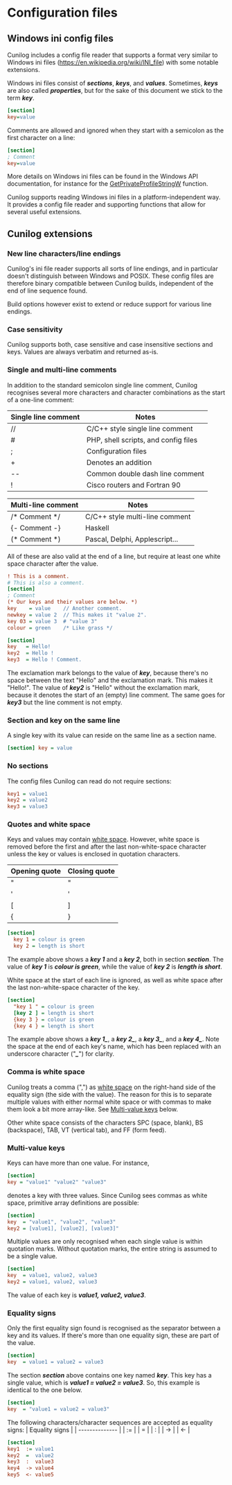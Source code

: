 # Configuration files
## Windows ini config files

Cunilog includes a config file reader that supports a format very similar to Windows ini files (https://en.wikipedia.org/wiki/INI_file) with some notable extensions.

Windows ini files consist of ***sections***, ***keys***, and ***values***. Sometimes, ***keys*** are also called ***properties***, but for the sake of this document we stick to the term ***key***.

```ini
[section]
key=value
```
Comments are allowed and ignored when they start with a semicolon as the first character on a line:
```ini
[section]
; Comment
key=value
```

More details on Windows ini files can be found in the Windows API documentation, for instance for the [GetPrivateProfileStringW](https://learn.microsoft.com/en-us/windows/win32/api/winbase/nf-winbase-getprivateprofilestringw) function.

Cunilog supports reading Windows ini files in a platform-independent way. It provides a config file reader and supporting functions that allow for several useful extensions.

## Cunilog extensions
### New line characters/line endings

Cunilog's ini file reader supports all sorts of line endings, and in particular doesn't distinguish between Windows and POSIX. These config files are therefore binary compatible between Cunilog builds, independent of the end of line sequence found.

Build options however exist to extend or reduce support for various line endings.

### Case sensitivity

Cunilog supports both, case sensitive and case insensitive sections and keys. Values are always verbatim and returned as-is.

### Single and multi-line comments
In addition to the standard semicolon single line comment, Cunilog recognises several more characters and character combinations as the start of a one-line comment: 

| Single line comment | Notes                                |
| ------------------- | -------------------------------------|
| //                  | C/C++ style single line comment      |
| #                   | PHP, shell scripts, and config files |
| ;                   | Configuration files                  |
| +                   | Denotes an addition                  |
| --                  | Common double dash line comment      |
| !                   | Cisco routers and Fortran 90         |

| Multi-line comment | Notes                          |
| ------------------ | ------------------------------ |
| /* Comment */      | C/C++ style multi-line comment |
| {- Comment -}      | Haskell                        |
| (* Comment *)      | Pascal, Delphi, Applescript... |

All of these are also valid at the end of a line, but require at least one white space character after the value.
```ini
! This is a comment.
# This is also a comment.
[section]
; Comment
(* Our keys and their values are below. *)
key    = value    // Another comment.
newkey = value 2  // This makes it "value 2".
key 03 = value 3  # "value 3"
colour = green    /* Like grass */
```

```ini
[section]
key   = Hello!
key2  = Hello !
key3  = Hello ! Comment.
```
The exclamation mark belongs to the value of ***key***, because there's no space between the text "Hello" and the exclamation mark. This makes it "Hello!".
The value of ***key2*** is "Hello" without the exclamation mark, because it denotes the start of an (empty) line comment. The same goes for ***key3*** but the line comment is not empty.

### Section and key on the same line

A single key with its value can reside on the same line as a section name.
```ini
[section] key = value
```

### No sections

The config files Cunilog can read do not require sections:
```ini
key1 = value1
key2 = value2
key3 = value3
```

### Quotes and white space

Keys and values may contain [white space](https://en.wikipedia.org/wiki/Whitespace_character).
However, white space is removed before the first and after the last non-white-space character
unless the key or values is enclosed in quotation characters.

| Opening quote | Closing quote |
| ------------- | ------------- |
| "             | "             |
| '             | '             |
| [             | ]             |
| {             | }             |

```ini
[section]
  key 1 = colour is green
  key 2 = length is short
```
The example above shows a ***key 1*** and a ***key 2***, both in section ***section***.
The value of ***key 1*** is ***colour is green***, while the value of ***key 2*** is
***length is short***.

White space at the start of each line is ignored, as well as white space after
the last non-white-space character of the key.

```ini
[section]
  "key 1 " = colour is green
  [key 2 ] = length is short
  {key 3 } = colour is green
  {key 4 } = length is short
```
The example above shows a ***key 1_***, a ***key 2_***, a ***key 3_***, and a ***key 4_***.
Note the space at the end of each key's name, which has been replaced with an
underscore character ("***_***") for clarity.

### Comma is white space

Cunilog treats a comma (",") as [white space](https://en.wikipedia.org/wiki/Whitespace_character) on the right-hand side of the equality sign (the side with the value). The reason for this is to separate multiple values with either normal white space or with commas to make them look a bit more array-like. See [Multi-value keys](#-Multi-value-keys) below.

Other white space consists of the characters SPC (space, blank), BS (backspace), TAB,
VT (vertical tab), and FF (form feed).

### Multi-value keys

Keys can have more than one value. For instance,
```ini
[section]
key = "value1" "value2" "value3"
```
denotes a key with three values. Since Cunilog sees commas as white space,
primitive array definitions are possible:
```ini
[section]
key  = "value1", "value2", "value3"
key2 = [value1], [value2], [value3]"
```
Multiple values are only recognised when each single value is within quotation marks. Without quotation marks, the entire string is assumed to be a single value.
```ini
[section]
key  = value1, value2, value3
key2 = value1, value2, value3
```
The value of each key is ***value1, value2, value3***.

### Equality signs

Only the first equality sign found is recognised as the separator between a key and its values. If there's more than one equality sign, these are part of the value.

```ini
[section]
key  = value1 = value2 = value3
```
The section ***section*** above contains one key named ***key***. This key has a single value, which is ***value1 = value2 = value3***. So, this example is identical to the one below.
```ini
[section]
key  = "value1 = value2 = value3"
```

The following characters/character sequences are accepted as equality signs:
| Equality signs |
| -------------- |
| := |
| =  |
| :  |
| -> |
| <- |
```ini
[section]
key1  := value1
key2  =  value2
key3  :  value3
key4  -> value4
key5  <- value5
```
